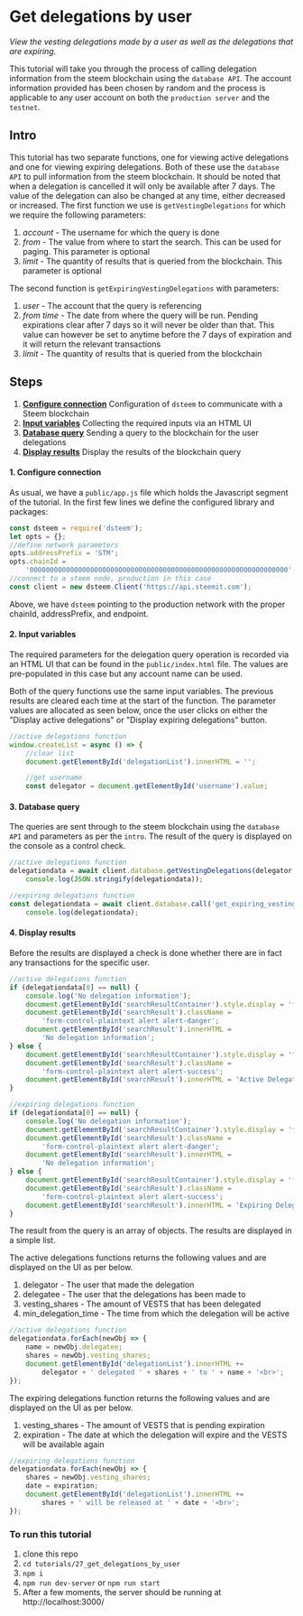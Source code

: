 # Get delegations by user

_View the vesting delegations made by a user as well as the delegations that are expiring._

This tutorial will take you through the process of calling delegation information from the steem blockchain using the `database API`. The account information provided has been chosen by random and the process is applicable to any user account on both the `production server` and the `testnet`.

## Intro

This tutorial has two separate functions, one for viewing active delegations and one for viewing expiring delegations. Both of these use the `database API` to pull information from the steem blockchain. It should be noted that when a delegation is cancelled it will only be available after 7 days. The value of the delegation can also be changed at any time, either decreased or increased. The first function we use is `getVestingDelegations` for which we require the following parameters:

1.  _account_ - The username for which the query is done
2.  _from_ - The value from where to start the search. This can be used for paging. This parameter is optional
3.  _limit_ - The quantity of results that is queried from the blockchain. This parameter is optional

The second function is `getExpiringVestingDelegations` with parameters:

1.  _user_ - The account that the query is referencing
2.  _from time_ - The date from where the query will be run. Pending expirations clear after 7 days so it will never be older than that. This value can however be set to anytime before the 7 days of expiration and it will return the relevant transactions
3.  _limit_ - The quantity of results that is queried from the blockchain

## Steps

1.  [**Configure connection**](#connection) Configuration of `dsteem` to communicate with a Steem blockchain
2.  [**Input variables**](#input) Collecting the required inputs via an HTML UI
3.  [**Database query**](#query) Sending a query to the blockchain for the user delegations
4.  [**Display results**](#display) Display the results of the blockchain query

#### 1. Configure connection<a name="connection"></a>

As usual, we have a `public/app.js` file which holds the Javascript segment of the tutorial. In the first few lines we define the configured library and packages:

```javascript
const dsteem = require('dsteem');
let opts = {};
//define network parameters
opts.addressPrefix = 'STM';
opts.chainId =
    '0000000000000000000000000000000000000000000000000000000000000000';
//connect to a steem node, production in this case
const client = new dsteem.Client('https://api.steemit.com');
```

Above, we have `dsteem` pointing to the production network with the proper chainId, addressPrefix, and endpoint.

#### 2. Input variables<a name="input"></a>

The required parameters for the delegation query operation is recorded via an HTML UI that can be found in the `public/index.html` file. The values are pre-populated in this case but any account name can be used.

Both of the query functions use the same input variables. The previous results are cleared each time at the start of the function. The parameter values are allocated as seen below, once the user clicks on either the "Display active delegations" or "Display expiring delegations" button.

```javascript
//active delegations function
window.createList = async () => {
    //clear list
    document.getElementById('delegationList').innerHTML = '';

    //get username
    const delegator = document.getElementById('username').value;
```

#### 3. Database query<a name="query"></a>

The queries are sent through to the steem blockchain using the `database API` and parameters as per the `intro`. The result of the query is displayed on the console as a control check.

```javascript
//active delegations function
delegationdata = await client.database.getVestingDelegations(delegator, "", 100);
    console.log(JSON.stringify(delegationdata));
```

```javascript
//expiring delegations function
const delegationdata = await client.database.call('get_expiring_vesting_delegations',[delegator, "2018-01-01T00:00:00", 100]);
    console.log(delegationdata);
```

#### 4. Display results<a name="display"></a>

Before the results are displayed a check is done whether there are in fact any transactions for the specific user.

```javascript
//active delegations function
if (delegationdata[0] == null) {
    console.log('No delegation information');
    document.getElementById('searchResultContainer').style.display = 'flex';
    document.getElementById('searchResult').className =
        'form-control-plaintext alert alert-danger';
    document.getElementById('searchResult').innerHTML =
        'No delegation information';
} else {
    document.getElementById('searchResultContainer').style.display = 'flex';
    document.getElementById('searchResult').className =
        'form-control-plaintext alert alert-success';
    document.getElementById('searchResult').innerHTML = 'Active Delegations';
}
```

```javascript
//expiring delegations function
if (delegationdata[0] == null) {
    console.log('No delegation information');
    document.getElementById('searchResultContainer').style.display = 'flex';
    document.getElementById('searchResult').className =
        'form-control-plaintext alert alert-danger';
    document.getElementById('searchResult').innerHTML =
        'No delegation information';
} else {
    document.getElementById('searchResultContainer').style.display = 'flex';
    document.getElementById('searchResult').className =
        'form-control-plaintext alert alert-success';
    document.getElementById('searchResult').innerHTML = 'Expiring Delegations';
}
```

The result from the query is an array of objects. The results are displayed in a simple list.

The active delegations functions returns the following values and are displayed on the UI as per below.

1.  delegator - The user that made the delegation
2.  delegatee - The user that the delegations has been made to
3.  vesting_shares - The amount of VESTS that has been delegated
4.  min_delegation_time - The time from which the delegation will be active

```javascript
//active delegations function
delegationdata.forEach(newObj => {
    name = newObj.delegatee;
    shares = newObj.vesting_shares;
    document.getElementById('delegationList').innerHTML +=
        delegator + ' delegated ' + shares + ' to ' + name + '<br>';
});
```

The expiring delegations function returns the following values and are displayed on the UI as per below.

1.  vesting_shares - The amount of VESTS that is pending expiration
2.  expiration - The date at which the delegation will expire and the VESTS will be available again

```javascript
//expiring delegations function
delegationdata.forEach(newObj => {
    shares = newObj.vesting_shares;
    date = expiration;
    document.getElementById('delegationList').innerHTML +=
        shares + ' will be released at ' + date + '<br>';
});
```

### To run this tutorial

1.  clone this repo
2.  `cd tutorials/27_get_delegations_by_user`
3.  `npm i`
4.  `npm run dev-server` or `npm run start`
5.  After a few moments, the server should be running at http://localhost:3000/
